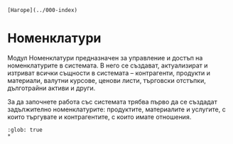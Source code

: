 ```{only} html
[Нагоре](../000-index)
```

# Номенклатури

Модул Номенклатури предназначен за управление и достъп на номенклатурите в системата. В него се създават, актуализират и изтриват всички същности в системата – контрагенти, продукти и материали, валутни курсове, ценови листи, търговски отстъпки, дълготрайни активи и други.

За да започнете работа със системата трябва първо да се създадат задължително номенклатурите: продуктите, материалите и услугите, с които търгувате и контрагентите, с които имате отношения.

```{toctree}
:glob: true
*
```
